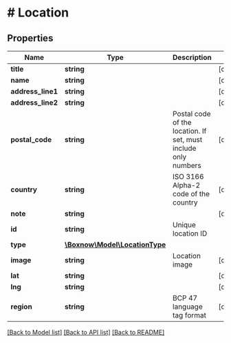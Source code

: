 # # Location

## Properties

Name | Type | Description | Notes
------------ | ------------- | ------------- | -------------
**title** | **string** |  | [optional]
**name** | **string** |  | [optional]
**address_line1** | **string** |  | [optional]
**address_line2** | **string** |  | [optional]
**postal_code** | **string** | Postal code of the location. If set, must include only numbers | [optional]
**country** | **string** | ISO 3166 Alpha-2 code of the country | [optional]
**note** | **string** |  | [optional]
**id** | **string** | Unique location ID |
**type** | [**\Boxnow\Model\LocationType**](LocationType.md) |  |
**image** | **string** | Location image | [optional]
**lat** | **string** |  | [optional]
**lng** | **string** |  | [optional]
**region** | **string** | BCP 47 language tag format | [optional]

[[Back to Model list]](../../README.md#models) [[Back to API list]](../../README.md#endpoints) [[Back to README]](../../README.md)
